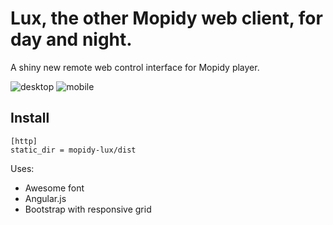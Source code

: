 # Lux, the other Mopidy web client, for day and night.

A shiny new remote web control interface for Mopidy player.

![desktop](http://screencloud.net//img/screenshots/c065fba346ce8a76f2b411692e0ab79a.png "desktop")
![mobile](http://screencloud.net//img/screenshots/58213227b6d7b5c012130b6f7a504665.png "mobile")

## Install

```
[http]
static_dir = mopidy-lux/dist
```

Uses:
 
 - Awesome font
 - Angular.js
 - Bootstrap with responsive grid

